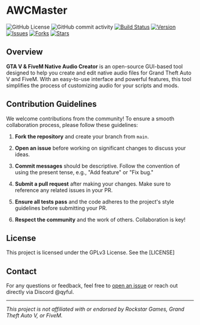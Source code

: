 # AWCMaster

![GitHub License](https://img.shields.io/github/license/qyful/AWCMaster)
![GitHub commit activity](https://img.shields.io/github/commit-activity/w/qyful/awcmaster)
[![Build Status](https://img.shields.io/github/actions/workflow/status/qyful/awcmaster/build.yml)](https://github.com/qyful/awcmaster/actions)
[![Version](https://img.shields.io/github/v/release/qyful/awcmaster)](https://github.com/qyful/awcmaster/releases)
[![Issues](https://img.shields.io/github/issues/qyful/awcmaster)](https://github.com/qyful/awcmaster/issues)
[![Forks](https://img.shields.io/github/forks/qyful/awcmaster)](https://github.com/qyful/awcmaster/network/members)
[![Stars](https://img.shields.io/github/stars/qyful/awcmaster)](https://github.com/qyful/awcmaster/stargazers)

## Overview

**GTA V & FiveM Native Audio Creator** is an open-source GUI-based tool designed to help you create and edit native audio files for Grand Theft Auto V and FiveM. With an easy-to-use interface and powerful features, this tool simplifies the process of customizing audio for your scripts and mods.

## Contribution Guidelines

We welcome contributions from the community! To ensure a smooth collaboration process, please follow these guidelines:

1. **Fork the repository** and create your branch from `main`.

2. **Open an issue** before working on significant changes to discuss your ideas.

3. **Commit messages** should be descriptive. Follow the convention of using the present tense, e.g., "Add feature" or "Fix bug."

4. **Submit a pull request** after making your changes. Make sure to reference any related issues in your PR.

5. **Ensure all tests pass** and the code adheres to the project's style guidelines before submitting your PR.

6. **Respect the community** and the work of others. Collaboration is key!

## License

This project is licensed under the GPLv3 License. See the [LICENSE]

## Contact

For any questions or feedback, feel free to [open an issue](https://github.com/qyful/awcmaster/issues) or reach out directly via Discord @qyful.

---

*This project is not affiliated with or endorsed by Rockstar Games, Grand Theft Auto V, or FiveM.*
